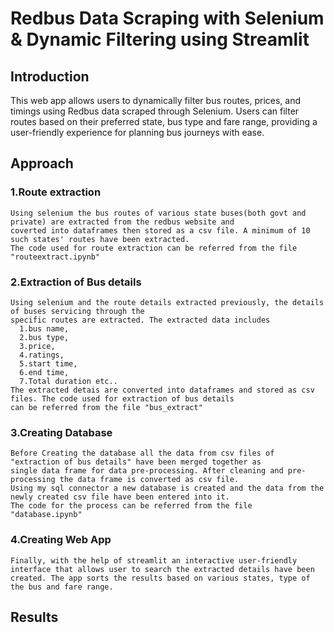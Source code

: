 # Redbus Data Scraping with Selenium & Dynamic Filtering using Streamlit
## Introduction
  This web app allows users to dynamically filter bus routes, prices, and timings using Redbus data scraped through Selenium.
  Users can filter routes based on their preferred state, bus type and fare range, providing a user-friendly experience for planning bus journeys with ease.
## Approach
  ### 1.Route extraction
    Using selenium the bus routes of various state buses(both govt and private) are extracted from the redbus website and 
    coverted into dataframes then stored as a csv file. A minimum of 10 such states' routes have been extracted. 
    The code used for route extraction can be referred from the file "routeextract.ipynb"
  ### 2.Extraction of Bus details
    Using selenium and the route details extracted previously, the details of buses servicing through the 
    specific routes are extracted. The extracted data includes 
      1.bus name, 
      2.bus type, 
      3.price, 
      4.ratings, 
      5.start time, 
      6.end time,
      7.Total duration etc..
    The extracted detais are converted into dataframes and stored as csv files. The code used for extraction of bus details
    can be referred from the file "bus_extract"
  ### 3.Creating Database
    Before Creating the database all the data from csv files of "extraction of bus details" have been merged together as 
    single data frame for data pre-processing. After cleaning and pre-processing the data frame is converted as csv file.
    Using my sql connector a new database is created and the data from the newly created csv file have been entered into it.
    The code for the process can be referred from the file "database.ipynb"
  ### 4.Creating Web App
    Finally, with the help of streamlit an interactive user-friendly interface that allows user to search the extracted details have been
    created. The app sorts the results based on various states, type of the bus and fare range.
## Results

